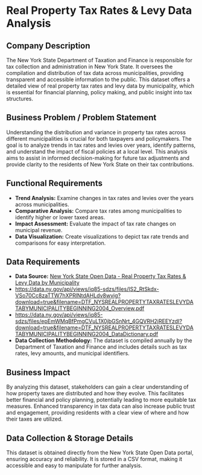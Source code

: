 # Real Property Tax Rates & Levy Data Analysis

## Company Description
The New York State Department of Taxation and Finance is responsible for tax collection and administration in New York State. It oversees the compilation and distribution of tax data across municipalities, providing transparent and accessible information to the public. This dataset offers a detailed view of real property tax rates and levy data by municipality, which is essential for financial planning, policy making, and public insight into tax structures.

## Business Problem / Problem Statement
Understanding the distribution and variance in property tax rates across different municipalities is crucial for both taxpayers and policymakers. The goal is to analyze trends in tax rates and levies over years, identify patterns, and understand the impact of fiscal policies at a local level. This analysis aims to assist in informed decision-making for future tax adjustments and provide clarity to the residents of New York State on their tax contributions.

## Functional Requirements
- **Trend Analysis:** Examine changes in tax rates and levies over the years across municipalities.
- **Comparative Analysis:** Compare tax rates among municipalities to identify higher or lower taxed areas.
- **Impact Assessment:** Evaluate the impact of tax rate changes on municipal revenue.
- **Data Visualization:** Create visualizations to depict tax rate trends and comparisons for easy interpretation.

## Data Requirements
- **Data Source:** [New York State Open Data - Real Property Tax Rates & Levy Data by Municipality](https://data.ny.gov/Government-Finance/Real-Property-Tax-Rates-Levy-Data-By-Municipality-/iq85-sdzs/about_data)
- https://data.ny.gov/api/views/iq85-sdzs/files/IS2_RtSkdx-VSo70Cc8zaTTW7hXPRlNtdAHLdv8wvig?download=true&filename=DTF_NYSREALPROPERTYTAXRATESLEVYDATABYMUNICIPALITYBEGINNING2004_Overview.pdf
- https://data.ny.gov/api/views/iq85-sdzs/files/epEmWMqBfPmgCVuL1X0jbGSnNrt_4GQVRH2jREEYzdI?download=true&filename=DTF_NYSREALPROPERTYTAXRATESLEVYDATABYMUNICIPALITYBEGINNING2004_DataDictionary.pdf
- **Data Collection Methodology:** The dataset is compiled annually by the Department of Taxation and Finance and includes details such as tax rates, levy amounts, and municipal identifiers.

## Business Impact
By analyzing this dataset, stakeholders can gain a clear understanding of how property taxes are distributed and how they evolve. This facilitates better financial and policy planning, potentially leading to more equitable tax measures. Enhanced transparency in tax data can also increase public trust and engagement, providing residents with a clear view of where and how their taxes are utilized.

## Data Collection & Storage Details
This dataset is obtained directly from the New York State Open Data portal, ensuring accuracy and reliability. It is stored in a CSV format, making it accessible and easy to manipulate for further analysis.



